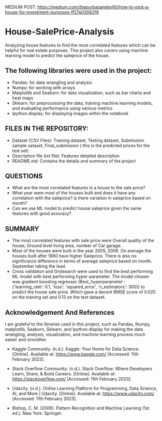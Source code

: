 MEDIUM POST: https://medium.com/@apurbapandey60/how-to-pick-a-house-for-investment-purposes-ff27e03062f9

# House-SalePrice-Analysis

Analyzing house features to find the most correlated features which can be helpful for real estate purposes.
This project also covers using machine learning model to predict the saleprice of the house.

## The following libraries were used in the project:

- Pandas: for data wrangling and analysis
- Numpy: for working with arrays
- Matplotlib and Seaborn: for data visualization, such as bar charts and heat maps
- Sklearn: for preprocessing the data, training machine learning models, and evaluating performance using various metrics
- Ipython.display: for displaying images within the notebook


## FILES IN THE REPOSITORY:

- Dataset (CSV Files): Training dataset, Testing dataset, Submission sample sataset, Final_submission ( this is the predicted prices for the test set)
- Description file (txt file): Features detailed description
- README.md: Contains the details and summary of the project

## QUESTIONS

- What are the most correlated features in a house to the sale price?
- What year were most of the houses built and does it have any correlation with the saleprice? is there variation in saleprice based on month?
- Can we use ML model to predict house saleprice given the same features with good axxuracy?

## SUMMARY
- The most correlated features with sale price were Overall quality of the house, Ground level living area, number of Car garage.
- Most of the houses were built in the year 2005, 2006. On average the houses built after 1980 have higher Saleprice. There is also no significance    difference in terms of average saleprice based on month. September taking the lead.
- Cross validation and Gridsearch were used to find the best performing ML model with best performing hyper-parameter. The model chosen was gradient boosting regressor (Best_hyperparameter :  {'learning_rate': 0.1, 'loss': 'squared_error', 'n_estimators': 300}) to predict the house sale price. Which gave a decent RMSE score of 0.025 on the training set and 0.13 on the test dataset.

## Acknowledgement And References

I am grateful to the libraries used in this project, such as Pandas, Numpy, matplotlib, Seaborn, Sklearn, and Ipython.display for making the data wrangling, analysis, visualization, and machine learning process much easier and smoother.

- Kaggle Community. (n.d.). Kaggle: Your Home for Data Science. [Online]. Available at: https://www.kaggle.com/ [Accessed: 11th February 2023].

- Stack Overflow Community. (n.d.). Stack Overflow: Where Developers Learn, Share, & Build Careers. [Online]. Available at: https://stackoverflow.com/ [Accessed: 11th February 2023].

- Udacity. (n.d.). Online Learning Platform for Programming, Data Science, AI, and More | Udacity. [Online]. Available at: https://www.udacity.com/ [Accessed: 11th February 2023].

- Bishop, C. M. (2006). Pattern Recognition and Machine Learning (1st ed.). New York: Springer.
